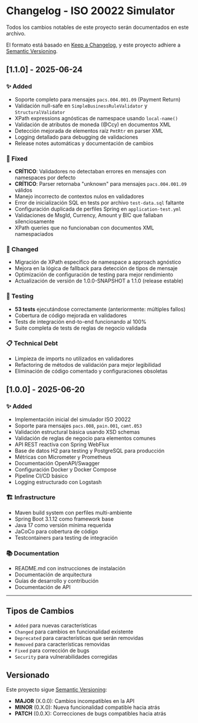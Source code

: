 # Changelog - ISO 20022 Simulator

Todos los cambios notables de este proyecto serán documentados en este archivo.

El formato está basado en [Keep a Changelog](https://keepachangelog.com/en/1.0.0/),
y este proyecto adhiere a [Semantic Versioning](https://semver.org/spec/v2.0.0.html).

## [1.1.0] - 2025-06-24

### ✨ Added
- Soporte completo para mensajes `pacs.004.001.09` (Payment Return)
- Validación null-safe en `SimpleBusinessRuleValidator` y `StructuralValidator`
- XPath expressions agnósticas de namespace usando `local-name()`
- Validación de atributos de moneda (@Ccy) en documentos XML
- Detección mejorada de elementos raíz `PmtRtr` en parser XML
- Logging detallado para debugging de validaciones
- Release notes automáticas y documentación de cambios

### 🔧 Fixed
- **CRÍTICO**: Validadores no detectaban errores en mensajes con namespaces por defecto
- **CRÍTICO**: Parser retornaba "unknown" para mensajes `pacs.004.001.09` válidos
- Manejo incorrecto de contextos nulos en validadores
- Error de inicialización SQL en tests por archivo `test-data.sql` faltante
- Configuración duplicada de perfiles Spring en `application-test.yml`
- Validaciones de MsgId, Currency, Amount y BIC que fallaban silenciosamente
- XPath queries que no funcionaban con documentos XML namespaciados

### 🚀 Changed
- Migración de XPath específico de namespace a approach agnóstico
- Mejora en la lógica de fallback para detección de tipos de mensaje
- Optimización de configuración de testing para mejor rendimiento
- Actualización de versión de 1.0.0-SNAPSHOT a 1.1.0 (release estable)

### 🧪 Testing
- **53 tests** ejecutándose correctamente (anteriormente: múltiples fallos)
- Cobertura de código mejorada en validadores
- Tests de integración end-to-end funcionando al 100%
- Suite completa de tests de reglas de negocio validada

### 📋 Technical Debt
- Limpieza de imports no utilizados en validadores
- Refactoring de métodos de validación para mejor legibilidad
- Eliminación de código comentado y configuraciones obsoletas

## [1.0.0] - 2025-06-20

### ✨ Added
- Implementación inicial del simulador ISO 20022
- Soporte para mensajes `pacs.008`, `pain.001`, `camt.053`
- Validación estructural básica usando XSD schemas
- Validación de reglas de negocio para elementos comunes
- API REST reactiva con Spring WebFlux
- Base de datos H2 para testing y PostgreSQL para producción
- Métricas con Micrometer y Prometheus
- Documentación OpenAPI/Swagger
- Configuración Docker y Docker Compose
- Pipeline CI/CD básico
- Logging estructurado con Logstash

### 🏗️ Infrastructure
- Maven build system con perfiles multi-ambiente
- Spring Boot 3.1.12 como framework base
- Java 17 como versión mínima requerida
- JaCoCo para cobertura de código
- Testcontainers para testing de integración

### 📚 Documentation
- README.md con instrucciones de instalación
- Documentación de arquitectura
- Guías de desarrollo y contribución
- Documentación de API

---

## Tipos de Cambios

- `Added` para nuevas características
- `Changed` para cambios en funcionalidad existente
- `Deprecated` para características que serán removidas
- `Removed` para características removidas
- `Fixed` para corrección de bugs
- `Security` para vulnerabilidades corregidas

## Versionado

Este proyecto sigue [Semantic Versioning](https://semver.org/):

- **MAJOR** (X.0.0): Cambios incompatibles en la API
- **MINOR** (0.X.0): Nueva funcionalidad compatible hacia atrás
- **PATCH** (0.0.X): Correcciones de bugs compatibles hacia atrás
